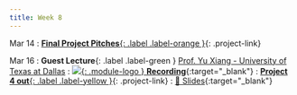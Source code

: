 ```yaml
---
title: Week 8
---
```

  
Mar 14
: [**Final Project Pitches**{: .label .label-orange }](/CSCI5980-Spr23-DeepRob/projects/#final-project){: .project-link}


  <!-- : [📃 Related Papers](/CSCI5980-Spr23-DeepRob/papers/){:target="_blank"} -->


Mar 16
: **Guest Lecture**{: .label .label-green } [Prof. Yu Xiang - University of Texas at Dallas](https://yuxng.github.io/)
  : [![](/CSCI5980-Spr23-DeepRob/assets/logos/yt_icon_rgb.png){: .module-logo } **Recording**](https://youtu.be/IXcevNzuYDE){:target="_blank"}
: [**Project 4 out**{: .label .label-yellow }](/CSCI5980-Spr23-DeepRob/projects/project4/){: .project-link}
  : [📃 Slides](/CSCI5980-Spr23-DeepRob/assets/slides/unseen_segmentation_xiang_03162023.pdf){:target="_blank"}

<!-- : &nbsp;
  : [📃 Related Papers](/CSCI5980-Spr23-DeepRob/papers/#object-pose-geometry-sdf-implicit-surfaces){:target="_blank"}   -->
   <!-- : [3.1](#), [2.2](#), [2.3](#) -->

<!-- Feb 24
: **Dis 8**{: .label .label-blue }[Paper discussion: 3D Perception](#) -->
